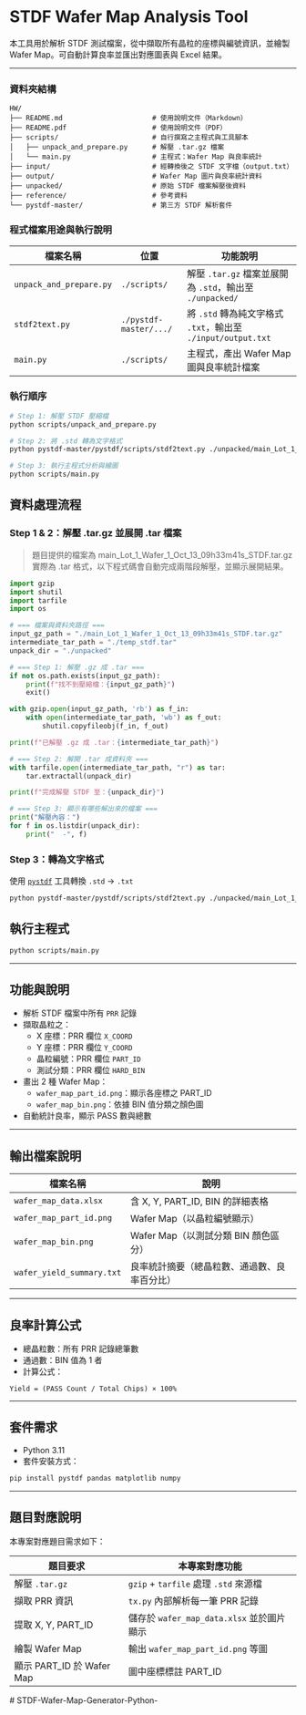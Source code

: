 # STDF Wafer Map Analysis Tool

本工具用於解析 STDF 測試檔案，從中擷取所有晶粒的座標與編號資訊，並繪製 Wafer Map。可自動計算良率並匯出對應圖表與 Excel 結果。

---

### 資料夾結構

```
HW/
├── README.md                      # 使用說明文件（Markdown）
├── README.pdf                     # 使用說明文件（PDF）
├── scripts/                       # 自行撰寫之主程式與工具腳本
│   ├── unpack_and_prepare.py      # 解壓 .tar.gz 檔案
│   └── main.py                    # 主程式：Wafer Map 與良率統計
├── input/                         # 經轉換後之 STDF 文字檔（output.txt）
├── output/                        # Wafer Map 圖片與良率統計資料
├── unpacked/                      # 原始 STDF 檔案解壓後資料
├── reference/                     # 參考資料
└── pystdf-master/                 # 第三方 STDF 解析套件
```


### 程式檔案用途與執行說明

| 檔案名稱                | 位置                        | 功能說明                                                      |
|-------------------------|-----------------------------|---------------------------------------------------------------|
| `unpack_and_prepare.py` | `./scripts/`                | 解壓 `.tar.gz` 檔案並展開為 `.std`，輸出至 `./unpacked/`       |
| `stdf2text.py`          | `./pystdf-master/.../`      | 將 `.std` 轉為純文字格式 `.txt`，輸出至 `./input/output.txt` |
| `main.py`               | `./scripts/`                | 主程式，產出 Wafer Map 圖與良率統計檔案                       |

### 執行順序

```bash
# Step 1: 解壓 STDF 壓縮檔
python scripts/unpack_and_prepare.py

# Step 2: 將 .std 轉為文字格式
python pystdf-master/pystdf/scripts/stdf2text.py ./unpacked/main_Lot_1_Wafer_1_Oct_13_09h33m41s_STDF > ./input/output.txt

# Step 3: 執行主程式分析與繪圖
python scripts/main.py
```

<div style="page-break-after: always;"></div>

## 資料處理流程

### Step 1 & 2：解壓 .tar.gz 並展開 .tar 檔案

> 題目提供的檔案為 main_Lot_1_Wafer_1_Oct_13_09h33m41s_STDF.tar.gz
實際為 .tar 格式，以下程式碼會自動完成兩階段解壓，並顯示展開結果。

```python
import gzip
import shutil
import tarfile
import os

# === 檔案與資料夾路徑 ===
input_gz_path = "./main_Lot_1_Wafer_1_Oct_13_09h33m41s_STDF.tar.gz"
intermediate_tar_path = "./temp_stdf.tar"
unpack_dir = "./unpacked"

# === Step 1: 解壓 .gz 成 .tar ===
if not os.path.exists(input_gz_path):
    print(f"找不到壓縮檔：{input_gz_path}")
    exit()

with gzip.open(input_gz_path, 'rb') as f_in:
    with open(intermediate_tar_path, 'wb') as f_out:
        shutil.copyfileobj(f_in, f_out)

print(f"已解壓 .gz 成 .tar：{intermediate_tar_path}")

# === Step 2: 解開 .tar 成資料夾 ===
with tarfile.open(intermediate_tar_path, "r") as tar:
    tar.extractall(unpack_dir)

print(f"完成解壓 STDF 至：{unpack_dir}")

# === Step 3: 顯示有哪些解出來的檔案 ===
print("解壓內容：")
for f in os.listdir(unpack_dir):
    print("  -", f)

```

### Step 3：轉為文字格式

使用 [`pystdf`](https://github.com/stephentu/pystdf) 工具轉換 `.std` → `.txt`

```bash
python pystdf-master/pystdf/scripts/stdf2text.py ./unpacked/main_Lot_1_Wafer_1_Oct_13_09h33m41s_STDF > ./input/output.txt
```

<div style="page-break-after: always;"></div>

## 執行主程式

```bash
python scripts/main.py
```

---

## 功能與說明

- 解析 STDF 檔案中所有 `PRR` 記錄
- 擷取晶粒之：
  - X 座標：PRR 欄位 `X_COORD`
  - Y 座標：PRR 欄位 `Y_COORD`
  - 晶粒編號：PRR 欄位 `PART_ID`
  - 測試分類：PRR 欄位 `HARD_BIN`
- 畫出 2 種 Wafer Map：
  - `wafer_map_part_id.png`：顯示各座標之 PART_ID
  - `wafer_map_bin.png`：依據 BIN 值分類之顏色圖
- 自動統計良率，顯示 PASS 數與總數

---

## 輸出檔案說明

| 檔案名稱                   | 說明                                                  |
|----------------------------|-------------------------------------------------------|
| `wafer_map_data.xlsx`      | 含 X, Y, PART_ID, BIN 的詳細表格                      |
| `wafer_map_part_id.png`    | Wafer Map（以晶粒編號顯示）                          |
| `wafer_map_bin.png`        | Wafer Map（以測試分類 BIN 顏色區分）                |
| `wafer_yield_summary.txt`  | 良率統計摘要（總晶粒數、通過數、良率百分比）        |

---

## 良率計算公式

- 總晶粒數：所有 PRR 記錄總筆數
- 通過數：BIN 值為 1 者
- 計算公式：

```text
Yield = (PASS Count / Total Chips) × 100%
```
---
<div style="page-break-after: always;"></div>

## 套件需求

- Python 3.11
- 套件安裝方式：

```bash
pip install pystdf pandas matplotlib numpy
```

---

## 題目對應說明

本專案對應題目需求如下：

| 題目要求                  | 本專案對應功能                             |
|---------------------------|---------------------------------------------|
| 解壓 `.tar.gz`            | `gzip` + `tarfile` 處理 `.std` 來源檔       |
| 擷取 PRR 資訊             | `tx.py` 內部解析每一筆 PRR 記錄            |
| 提取 X, Y, PART_ID        | 儲存於 `wafer_map_data.xlsx` 並於圖片顯示  |
| 繪製 Wafer Map            | 輸出 `wafer_map_part_id.png` 等圖          |
| 顯示 PART_ID 於 Wafer Map | 圖中座標標註 PART_ID                        |
#   S T D F - W a f e r - M a p - G e n e r a t o r - P y t h o n -  
 